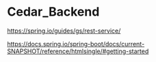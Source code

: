 # Cedar_Backend

https://spring.io/guides/gs/rest-service/

https://docs.spring.io/spring-boot/docs/current-SNAPSHOT/reference/htmlsingle/#getting-started